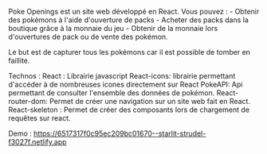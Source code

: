 Poke Openings est un site web développé en React.
Vous pouvez : - Obtenir des pokémons à l'aide d'ouverture de packs - Acheter des packs dans la boutique grâce à la monnaie du jeu - Obtenir de la monnaie lors d'ouvertures de pack ou de vente des pokémon.

Le but est de capturer tous les pokémons car il est possible de tomber en faillite.

Technos :
React : Librairie javascript
React-icons: librairie permettant d'accéder à de nombreuses icones directement sur React
PokeAPI: Api permettant de consulter l'ensemble des données de pokémon.
React-router-dom: Permet de créer une navigation sur un site web fait en React.
React-skeleton : Permet de créer des composants lors de chargement de requêtes sur react.

Demo : https://6517317f0c95ec209bc01670--starlit-strudel-f3027f.netlify.app
